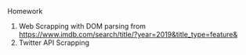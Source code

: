 Homework
1. Web Scrapping with DOM parsing from https://www.imdb.com/search/title/?year=2019&title_type=feature&
2. Twitter API Scrapping
